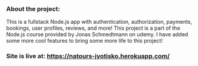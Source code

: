### About the project:
This is a fullstack Node.js app with authentication, authorization, payments, bookings, user profiles, reviews, and more!
This project is a part of the Node.js course provided by Jonas Schmedtmann on udemy. I have added some more cool features to bring some more life to this project!

### Site is live at: https://natours-jyotisko.herokuapp.com/